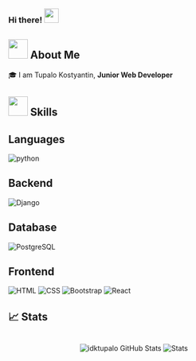 ### Hi there! <img src="https://media.giphy.com/media/hvRJCLFzcasrR4ia7z/giphy.gif" width="29px">

<!--
**idktupalo/idktupalo** is a ✨ _special_ ✨ repository because its `README.md` (this file) appears on your GitHub profile.

Here are some ideas to get you started:

- 🔭 I’m currently working on ...
- 🌱 I’m currently learning ...
- 👯 I’m looking to collaborate on ...
- 🤔 I’m looking for help with ...
- 💬 Ask me about ...
- 📫 How to reach me: ...
- 😄 Pronouns: ...
- ⚡ Fun fact: ...
-->
## <img src="https://media.giphy.com/media/UQDSBzfyiBKvgFcSTw/giphy.gif" width="39px"> About Me 

🎓 I am Tupalo Kostyantin, **Junior Web Developer** 

## <img src="https://media.giphy.com/media/J2awouDsf23R2vo2p5/giphy.gif" width="39px"> Skills 

## Languages

![python](https://img.shields.io/badge/Python-3776AB?style=for-the-badge&logo=python&logoColor=white)

## Backend
![Django](https://img.shields.io/badge/Django-092E20?style=for-the-badge&logo=django&logoColor=white)

## Database

![PostgreSQL](https://img.shields.io/badge/PostgreSQL-316192?style=for-the-badge&logo=postgresql&logoColor=white)

## Frontend

![HTML](https://img.shields.io/badge/HTML5-E34F26?style=for-the-badge&logo=html5&logoColor=white)
![CSS](https://img.shields.io/badge/CSS3-1572B6?style=for-the-badge&logo=css3&logoColor=white)
![Bootstrap](https://img.shields.io/badge/Bootstrap-563D7C?style=for-the-badge&logo=bootstrap&logoColor=white)
![React](https://img.shields.io/badge/React-20232A?style=for-the-badge&logo=react&logoColor=61DAFB)

## 📈 Stats

<div align="center">
    <br />
    <img src="https://github-readme-stats.vercel.app/api/top-langs/?username=idktupalo&theme=blue-white" alt="idktupalo GitHub Stats">
    <img src="https://github-readme-stats.vercel.app/api?username=idktupalo&theme=blue-white" alt="Stats">
</div>

